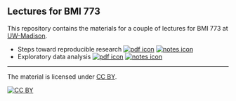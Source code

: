 ## Lectures for BMI 773

This repository contains the materials for a couple of lectures for
BMI 773 at
[UW-Madison](https://wisc.edu).

- Steps toward reproducible research
  [![pdf icon](https://kbroman.org/BMI773/icons16/pdf-icon.png)](https://kbroman.org/BMI773/steps2rr.pdf)
  [![notes icon](https://kbroman.org/BMI773/icons16/notes-icon.png)](https://kbroman.org/BMI773/steps2rr_notes.pdf)
- Exploratory data analysis
  [![pdf icon](https://kbroman.org/BMI773/icons16/pdf-icon.png)](https://kbroman.org/BMI773/eda.pdf)
  [![notes icon](https://kbroman.org/BMI773/icons16/notes-icon.png)](https://kbroman.org/BMI773/eda_notes.pdf)

---

The material is licensed under
[CC BY](https://creativecommons.org/licenses/by/3.0/).

[![CC BY](https://i.creativecommons.org/l/by/3.0/88x31.png)](https://creativecommons.org/licenses/by/3.0/)
